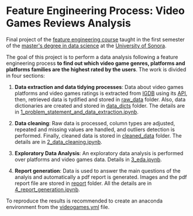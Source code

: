# Feature Engineering Process: Video Games Reviews Analysis

Final project of the [feature engineering course](https://mcd-unison.github.io/ing-caract/) taught in the first semester of the [master's degree in data science](https://mcd.unison.mx/) at the [University of Sonora](https://www.unison.mx/). 

The goal of this project is to perform a data analysis following a feature engineering process **to find out which video game genres, platforms and platforms families are the highest rated by the users**. The work is divided in four sections:

1. **Data extraction and data tidying processes**: Data about video games platforms and video games ratings is extracted from [IGDB](https://www.igdb.com/discover) using its [API](https://api-docs.igdb.com/#about), then, retrieved data is tydified and stored in [raw_data](https://github.com/Pedro-Hdez/feature-engeneering-process/tree/main/raw_data) folder. Also, data dictionaries are created and stored in [data_dicts](https://github.com/Pedro-Hdez/feature-engeneering-process/tree/main/data_dicts) folder. The details are in [1_problem_statement_and_data_extraction.ipynb](https://github.com/Pedro-Hdez/feature-engeneering-process/blob/main/1_problem_statement_and_data_extraction.ipynb).

2. **Data cleaning**: Raw data is processed, column types are adjusted, repeated and missing values are handled, and outliers detection is performed. Finally, cleaned data is stored in [cleaned_data](https://github.com/Pedro-Hdez/feature-engeneering-process/tree/main/cleaned_data) folder. The details are in [2_data_cleaning.ipynb](https://github.com/Pedro-Hdez/feature-engeneering-process/blob/main/2_data_cleaning.ipynb).

3. **Exploratory Data Analysis**: An exploratory data analysis is performed over platforms and video games data. Details in [3_eda.ipynb](https://github.com/Pedro-Hdez/feature-engeneering-process/blob/main/3_eda.ipynb).

4. **Report generation**: Data is used to answer the main questions of the analyis and automatically a pdf report is generated. Images and the pdf report file are stored in [report](https://github.com/Pedro-Hdez/feature-engeneering-process/tree/main/report) folder. All the details are in [4_report_generation.ipynb](https://github.com/Pedro-Hdez/feature-engeneering-process/blob/main/4_report_generation.ipynb).

To reproduce the results is recommended to create an anaconda environment from the [videogames.yml](https://github.com/Pedro-Hdez/feature-engeneering-process/blob/main/videogames.yml) file.
